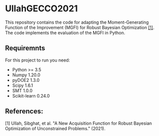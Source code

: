 # UllahGECCO2021
This repository contains the code for adapting the Moment-Generating Function of the Improvement (MGFI) for Robust Bayesian Optimization [[1]](#1).
The code implements the evaluation of the MGFI in Python.


## Requiremnts
For this project to run you need:
* Python >= 3.5
* Numpy 1.20.0
* pyDOE2 1.3.0
* Scipy 1.6.1
* SMT 1.0.0
* Scikit-learn 0.24.0 

## References:
<a id="1">[1]</a> 
Ullah, Sibghat, et al. "A New Acquisition Function for Robust Bayesian Optimization of Unconstrained Problems." (2021).
